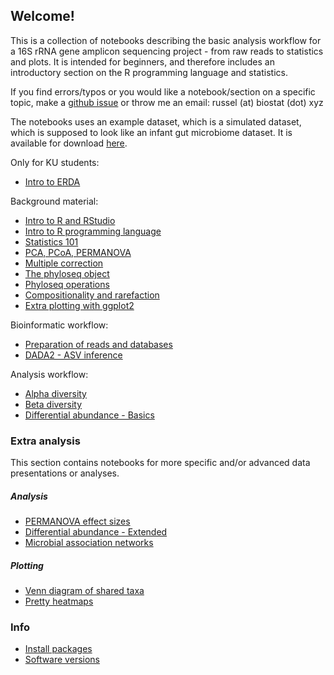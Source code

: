 ## Welcome!

This is a collection of notebooks describing the basic analysis workflow for a 16S rRNA gene amplicon sequencing project - from raw reads to statistics and plots. It is intended for beginners, and therefore includes an introductory section on the R programming language and statistics.

If you find errors/typos or you would like a notebook/section on a specific topic, make a [github issue](https://github.com/Russel88/amplicon_data_analysis/issues) or throw me an email: russel (at) biostat (dot) xyz

The notebooks uses an example dataset, which is a simulated dataset, which is supposed to look like an infant gut microbiome dataset. It is available for download [here](https://github.com/Russel88/amplicon_data_analysis/raw/master/data/physeq.RData).

Only for KU students:
* [Intro to ERDA](html/ERDA.html)

Background material:
* [Intro to R and RStudio](html/Rstudio.html)
* [Intro to R programming language](html/R.html)
* [Statistics 101](html/stats.html)
* [PCA, PCoA, PERMANOVA](html/pca.html)
* [Multiple correction](html/multi.html)
* [The phyloseq object](html/phyloseq_object.html)
* [Phyloseq operations](html/phyloseq_operations.html)
* [Compositionality and rarefaction](html/compositionality.html)
* [Extra plotting with ggplot2](html/ggplot2.html)

Bioinformatic workflow:
* [Preparation of reads and databases](html/prepare.html)
* [DADA2 - ASV inference](html/dada2.html)

Analysis workflow:
* [Alpha diversity](html/alpha.html)
* [Beta diversity](html/beta.html)
* [Differential abundance - Basics](html/da.html)

### Extra analysis
This section contains notebooks for more specific and/or advanced data presentations or analyses. 

##### Analysis
* [PERMANOVA effect sizes](html/omegasq.html)
* [Differential abundance - Extended](html/da2.html)
* [Microbial association networks](html/network.html)

##### Plotting
* [Venn diagram of shared taxa](html/venn.html)
* [Pretty heatmaps](html/pheatmap.html)

### Info
* [Install packages](html/packages.html)
* [Software versions](html/versions.html)


